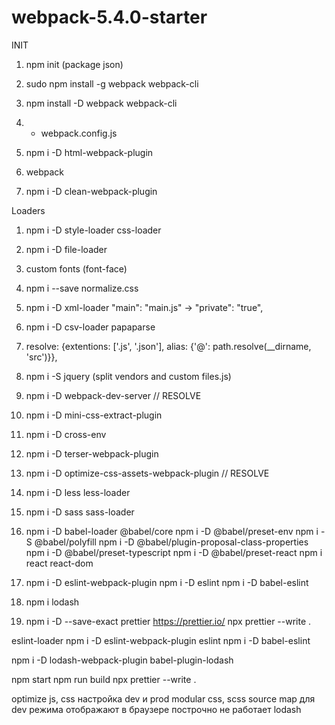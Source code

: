 # webpack-5.4.0-starter

INIT
1. npm init (package json)
2. sudo npm install -g webpack webpack-cli
3. npm install -D webpack webpack-cli


1. + webpack.config.js
2. npm i -D html-webpack-plugin
3. webpack
4. npm i -D clean-webpack-plugin

Loaders
1. npm i -D style-loader css-loader
2. npm i -D file-loader
3. custom fonts (font-face)
4. npm i --save normalize.css
5. npm i -D xml-loader   "main": "main.js" -> "private": "true",
6. npm i -D csv-loader papaparse
7. resolve: {extentions: ['.js', '.json'], alias: {'@': path.resolve(__dirname, 'src')}},
8. npm i -S jquery (split vendors and custom files.js)

9. npm i -D webpack-dev-server // RESOLVE
10. npm i -D mini-css-extract-plugin
11. npm i -D cross-env
12. npm i -D terser-webpack-plugin
13. npm i -D optimize-css-assets-webpack-plugin // RESOLVE

14. npm i -D less less-loader
16. npm i -D sass sass-loader
17. npm i -D babel-loader @babel/core
    npm i -D @babel/preset-env
    npm i -S @babel/polyfill
    npm i -D @babel/plugin-proposal-class-properties
    npm i -D @babel/preset-typescript
    npm i -D @babel/preset-react
    npm i react react-dom

18. npm i -D eslint-webpack-plugin
    npm i -D eslint
    npm i -D babel-eslint

19. npm i lodash

18. npm i -D --save-exact prettier
https://prettier.io/
npx prettier --write .

eslint-loader
npm i -D eslint-webpack-plugin eslint
npm i -D babel-eslint

npm i -D lodash-webpack-plugin babel-plugin-lodash


npm start
npm run build
npx prettier --write .

optimize js, css
настройка dev и prod
modular css, scss
source map для dev режима отображают в браузере построчно
не работает lodash